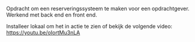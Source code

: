 Opdracht om een reserveringssysteem te maken voor een opdrachtgever. Werkend met back end en front end. 

Installeer lokaal om het in actie te zien of bekijk de volgende video:
https://youtu.be/oIortMu3nLA 

